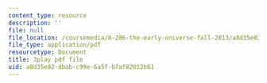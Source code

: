```yaml
---
content_type: resource
description: ''
file: null
file_location: /coursemedia/8-286-the-early-universe-fall-2013/a8d35e02dbabc99e6a5fb7af82012b61_m00PjHTq6jU.pdf
file_type: application/pdf
resourcetype: Document
title: 3play pdf file
uid: a8d35e02-dbab-c99e-6a5f-b7af82012b61
---
```

